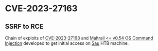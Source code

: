 # CVE-2023-27163 
## SSRF to RCE
Chain of exploits of [CVE-2023-27163](https://nvd.nist.gov/vuln/detail/CVE-2023-27163) and [Maltrail <= v0.54 OS Command Injection](https://huntr.dev/bounties/be3c5204-fbd9-448d-b97c-96a8d2941e87/) developed to get initial access on [Sau](https://app.hackthebox.com/machines/551) HTB machine.
